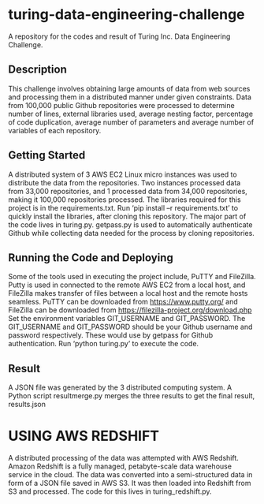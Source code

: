 # turing-data-engineering-challenge
A repository for the codes and result of Turing Inc. Data Engineering Challenge. 

## Description
This challenge involves obtaining large amounts of data from web sources and processing them in a distributed manner under given constraints. Data from 100,000 public Github repositories were processed to determine number of lines, external libraries used, average nesting factor, percentage of code duplication, average number of parameters and average number of variables of each repository.

## Getting Started
A distributed system of 3 AWS EC2 Linux micro instances was used to distribute the data from the repositories. Two instances processed data from 33,000 repositories, and 1 processed data from 34,000 repositories, making it 100,000 repositories processed.
The libraries required for this project is in the requirements.txt. 
Run ‘pip install –r  requirements.txt’ to quickly install the libraries, after cloning this repository. 
The major part of the code lives in turing.py. getpass.py is used to automatically authenticate Github while collecting data needed for the process by cloning repositories.

## Running the Code and Deploying
Some of the tools used in executing the project include, PuTTY and  FileZilla. Putty is used in connected to the remote AWS EC2 from a local host, and FileZilla makes transfer of files between a local host and the remote hosts seamless. PuTTY can be downloaded from https://www.putty.org/ and FileZilla can be downloaded from https://filezilla-project.org/download.php 
Set the environment variables GIT_USERNAME and GIT_PASSWORD. The GIT_USERNAME and GIT_PASSWORD should be your Github username and password respectively. These would use by getpass for Github authentication.
Run ‘python turing.py’ to execute the code.
 
 ## Result
A JSON file was generated by the 3 distributed computing system. A Python script resultmerge.py merges the three results to get the final result, results.json 

# USING AWS REDSHIFT

A distributed processing of the data was attempted with AWS Redshift. Amazon Redshift is a fully managed, petabyte-scale data warehouse service in the cloud.  The data was converted into a semi-structured data in form of a JSON file saved in AWS S3. It was then loaded into Redshift from S3 and processed.
The code for this lives in turing_redshift.py.
